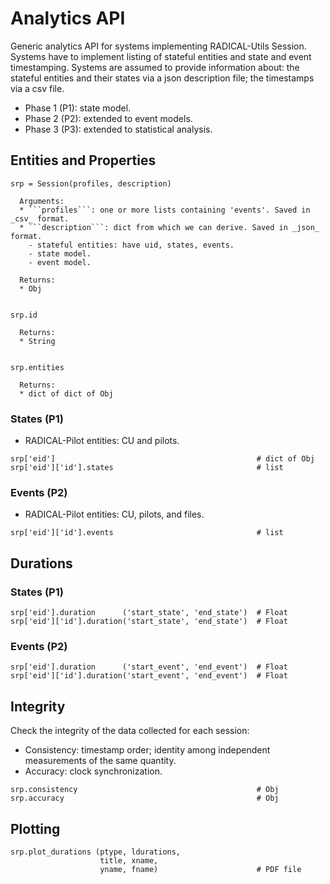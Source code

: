 # Analytics API

Generic analytics API for systems implementing RADICAL-Utils Session.  Systems
have to implement listing of stateful entities and state and event
timestamping. Systems are assumed to provide information about: the stateful
entities and their states via a json description file; the timestamps via a
csv file.

* Phase 1 (P1): state model.
* Phase 2 (P2): extended to event models.
* Phase 3 (P3): extended to statistical analysis.

## Entities and Properties

```
srp = Session(profiles, description)

  Arguments:
  * ```profiles```: one or more lists containing 'events'. Saved in _csv_ format.
  * ```description```: dict from which we can derive. Saved in _json_ format.
    - stateful entities: have uid, states, events.
    - state model.
    - event model.

  Returns:
  * Obj


srp.id

  Returns:
  * String


srp.entities

  Returns:
  * dict of dict of Obj
```

### States (P1)

* RADICAL-Pilot entities: CU and pilots.

```
srp['eid']                                             # dict of Obj
srp['eid']['id'].states                                # list
```
### Events (P2)

* RADICAL-Pilot entities: CU, pilots, and files.

```
srp['eid']['id'].events                                # list
```

## Durations

### States (P1)

```
srp['eid'].duration      ('start_state', 'end_state')  # Float
srp['eid']['id'].duration('start_state', 'end_state')  # Float
```

### Events (P2)

```
srp['eid'].duration      ('start_event', 'end_event')  # Float
srp['eid']['id'].duration('start_event', 'end_event')  # Float
```

## Integrity

Check the integrity of the data collected for each session:

* Consistency: timestamp order; identity among independent measurements of the
  same quantity.
* Accuracy: clock synchronization.

```
srp.consistency                                        # Obj
srp.accuracy                                           # Obj
```

## Plotting

```
srp.plot_durations (ptype, ldurations,
                    title, xname,
                    yname, fname)                      # PDF file
```
